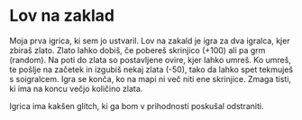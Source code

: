 # Lov na zaklad

Moja prva igrica, ki sem jo ustvaril.
Lov na zakald je igra za dva igralca, kjer zbiraš zlato. Zlato lahko dobiš, če pobereš skrinjico (+100) ali pa grm (random). Na poti do zlata so postavljene ovire, kjer lahko umreš. Ko umreš, te pošlje na začetek in izgubiš nekaj zlata (-50), tako da lahko spet tekmuješ s soigralcem. Igra se konča, ko na mapi ni več niti ene skrinjice. Zmaga tisti, ki ima na koncu večjo količino zlata.


Igrica ima kakšen glitch, ki ga bom v prihodnosti poskušal odstraniti.
